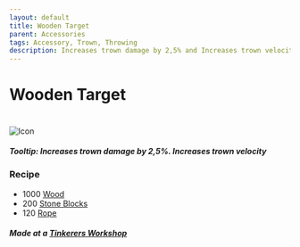 ```yaml
---
layout: default
title: Wooden Target
parent: Accessories
tags: Accessory, Trown, Throwing
description: Increases trown damage by 2,5% and Increases trown velocity
---
```


# Wooden Target
#
![Icon](https://raw.githubusercontent.com/koekmeneer/SupernovaMod/main/Items/Accessories/PreHardmode/WoodenTarget.png)

##### Tooltip: *Increases trown damage by 2,5%. Increases trown velocity*

### Recipe
- 1000 [Wood](https://terraria.gamepedia.com/Wood)
- 200 [Stone Blocks](https://terraria.gamepedia.com/Stone_Block)
- 120 [Rope](https://terraria.gamepedia.com/Rope)

##### Made at a [Tinkerers Workshop](https://terraria.fandom.com/wiki/Tinkerer%27s_Workshop)
